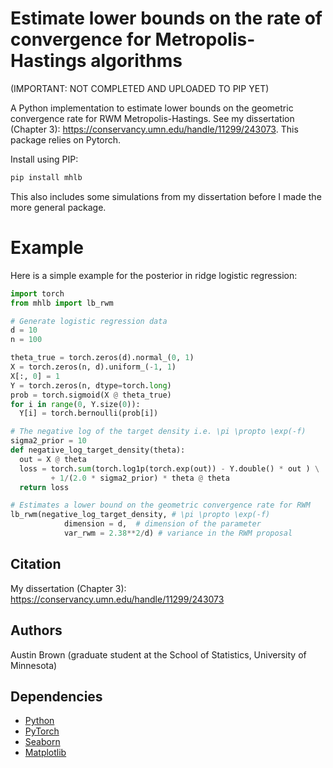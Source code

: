 # Estimate lower bounds on the rate of convergence for Metropolis-Hastings algorithms
(IMPORTANT: NOT COMPLETED AND UPLOADED TO PIP YET)

A Python implementation to estimate lower bounds on the geometric convergence rate for RWM Metropolis-Hastings. See my dissertation (Chapter 3):
https://conservancy.umn.edu/handle/11299/243073. This package relies on Pytorch. 

Install using PIP:

```bash
pip install mhlb
```

This also includes some simulations from my dissertation before I made the more general package. 

# Example

Here is a simple example for the posterior in ridge logistic regression:

```python
import torch
from mhlb import lb_rwm

# Generate logistic regression data
d = 10
n = 100

theta_true = torch.zeros(d).normal_(0, 1)
X = torch.zeros(n, d).uniform_(-1, 1)
X[:, 0] = 1  
Y = torch.zeros(n, dtype=torch.long)
prob = torch.sigmoid(X @ theta_true)
for i in range(0, Y.size(0)):
  Y[i] = torch.bernoulli(prob[i])

# The negative log of the target density i.e. \pi \propto \exp(-f)
sigma2_prior = 10
def negative_log_target_density(theta):
  out = X @ theta
  loss = torch.sum(torch.log1p(torch.exp(out)) - Y.double() * out ) \
         + 1/(2.0 * sigma2_prior) * theta @ theta
  return loss

# Estimates a lower bound on the geometric convergence rate for RWM
lb_rwm(negative_log_target_density, # \pi \propto \exp(-f)
            dimension = d,  # dimension of the parameter
            var_rwm = 2.38**2/d) # variance in the RWM proposal
```

## Citation

My dissertation (Chapter 3):
https://conservancy.umn.edu/handle/11299/243073

## Authors

Austin Brown (graduate student at the School of Statistics, University of Minnesota)

## Dependencies

* [Python](https://www.python.org)
* [PyTorch](http://pytorch.org/)
* [Seaborn](https://seaborn.pydata.org)
* [Matplotlib]([https://seaborn.pydata.org](https://matplotlib.org))
